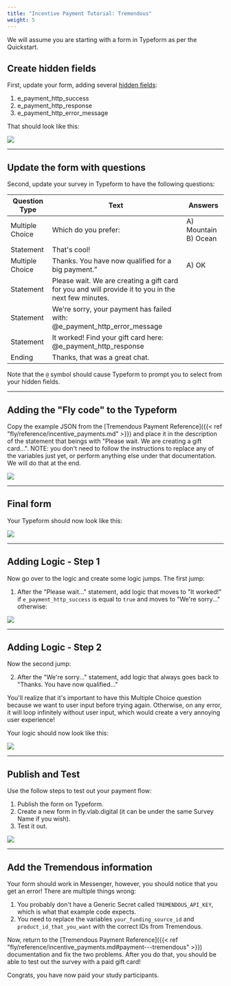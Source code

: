 ```yaml
---
title: "Incentive Payment Tutorial: Tremendous"
weight: 5
---
```


We will assume you are starting with a form in Typeform as per the Quickstart.

## Create hidden fields

First, update your form, adding several [hidden fields](https://www.typeform.com/help/a/using-hidden-fields-360052676612/):

1. e_payment_http_success
2. e_payment_http_response
3. e_payment_http_error_message

That should look like this:

![](/images/typeform-form-hidden-fields-for-payment.png)


---

## Update the form with questions

Second, update your survey in Typeform to have the following questions:

| Question Type   | Text                                                                                                 | Answers              |
|-----------------|------------------------------------------------------------------------------------------------------|----------------------|
| Multiple Choice | Which do you prefer:                                                                                 | A) Mountain B) Ocean |
| Statement       | That's cool!                                                                                         |                      |
| Multiple Choice | Thanks. You have now qualified for a big payment.”                                                   | A) OK                |
| Statement       | Please wait. We are creating a gift card for you and will provide it to you in the next few minutes. |                      |
| Statement       | We're sorry, your payment has failed with: @e_payment_http_error_message                             |                      |
| Statement       | It worked! Find your gift card here: @e_payment_http_response                                        |                      |
| Ending          | Thanks, that was a great chat.                                                                       |                      |

Note that the `@` symbol should cause Typeform to prompt you to select from your hidden fields.

---


## Adding the "Fly code" to the Typeform

Copy the example JSON from the [Tremendous Payment Reference]({{< ref "fly/reference/incentive_payments.md" >}}) and place it in the description of the statement that beings with "Please wait. We are creating a gift card...". NOTE: you don't need to follow the instructions to replace any of the variables just yet, or perform anything else under that documentation. We will do that at the end.

![](/images/typeform-payment-tremendous-json.png)



---

## Final form

Your Typeform should now look like this:

![](/images/typeform-form-for-payment.png)


---

## Adding Logic - Step 1

Now go over to the logic and create some logic jumps. The first jump:

1. After the "Please wait..." statement, add logic that moves to "It worked!" if `e_payment_http_success` is equal to `true` and moves to "We're sorry..." otherwise:

![](/images/typeform-payment-logic-1.png)

---


## Adding Logic - Step 2

Now the second jump:

2. After the "We're sorry..." statement, add logic that always goes back to "Thanks. You have now qualified..."

You'll realize that it's important to have this Multiple Choice question because we want to user input before trying again. Otherwise, on any error, it will loop infinitely without user input, which would create a very annoying user experience!

Your logic should now look like this:

![](/images/typeform-payment-logic-2.png)

---

## Publish and Test

Use the follow steps to test out your payment flow:

1. Publish the form on Typeform.
2. Create a new form in fly.vlab.digital (it can be under the same Survey Name if you wish).
3. Test it out.

![](/images/fly-tutorial-created-pay-form.png)

---

## Add the Tremendous information

Your form should work in Messenger, however, you should notice that you get an error! There are multiple things wrong:

1. You probably don't have a Generic Secret called `TREMENDOUS_API_KEY`, which is what that example code expects.
2. You need to replace the variables `your_funding_source_id` and `product_id_that_you_want` with the correct IDs from Tremendous.


Now, return to the [Tremendous Payment Reference]({{< ref "fly/reference/incentive_payments.md#payment---tremendous" >}}) documentation and fix the two problems. After you do that, you should be able to test out the survey with a paid gift card!

Congrats, you have now paid your study participants.
